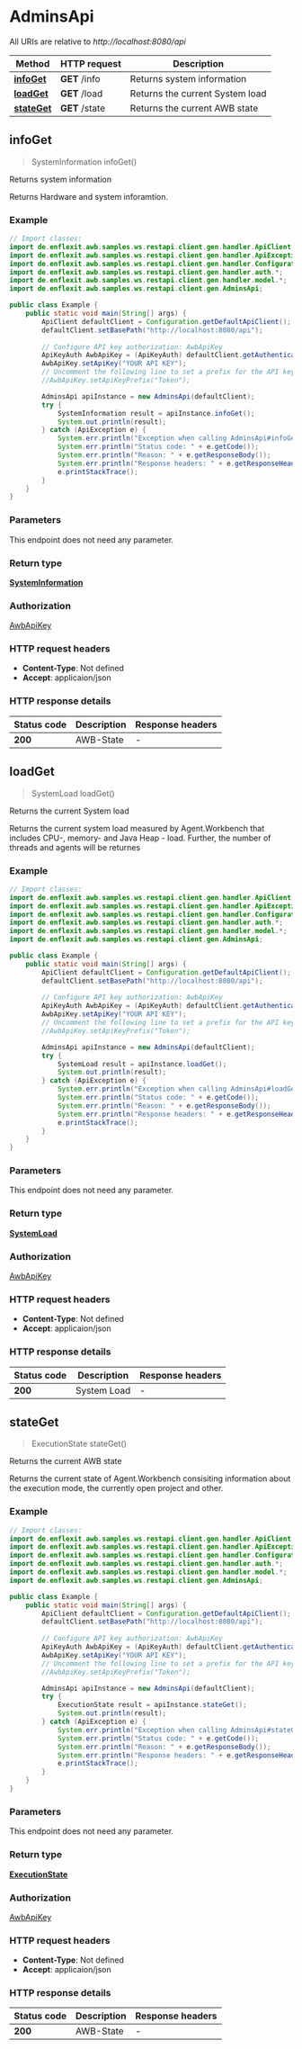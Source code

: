# AdminsApi

All URIs are relative to *http://localhost:8080/api*

| Method | HTTP request | Description |
|------------- | ------------- | -------------|
| [**infoGet**](AdminsApi.md#infoGet) | **GET** /info | Returns system information |
| [**loadGet**](AdminsApi.md#loadGet) | **GET** /load | Returns the current System load |
| [**stateGet**](AdminsApi.md#stateGet) | **GET** /state | Returns the current AWB state |



## infoGet

> SystemInformation infoGet()

Returns system information

Returns Hardware and system  inforamtion.


### Example

```java
// Import classes:
import de.enflexit.awb.samples.ws.restapi.client.gen.handler.ApiClient;
import de.enflexit.awb.samples.ws.restapi.client.gen.handler.ApiException;
import de.enflexit.awb.samples.ws.restapi.client.gen.handler.Configuration;
import de.enflexit.awb.samples.ws.restapi.client.gen.handler.auth.*;
import de.enflexit.awb.samples.ws.restapi.client.gen.handler.model.*;
import de.enflexit.awb.samples.ws.restapi.client.gen.AdminsApi;

public class Example {
    public static void main(String[] args) {
        ApiClient defaultClient = Configuration.getDefaultApiClient();
        defaultClient.setBasePath("http://localhost:8080/api");
        
        // Configure API key authorization: AwbApiKey
        ApiKeyAuth AwbApiKey = (ApiKeyAuth) defaultClient.getAuthentication("AwbApiKey");
        AwbApiKey.setApiKey("YOUR API KEY");
        // Uncomment the following line to set a prefix for the API key, e.g. "Token" (defaults to null)
        //AwbApiKey.setApiKeyPrefix("Token");

        AdminsApi apiInstance = new AdminsApi(defaultClient);
        try {
            SystemInformation result = apiInstance.infoGet();
            System.out.println(result);
        } catch (ApiException e) {
            System.err.println("Exception when calling AdminsApi#infoGet");
            System.err.println("Status code: " + e.getCode());
            System.err.println("Reason: " + e.getResponseBody());
            System.err.println("Response headers: " + e.getResponseHeaders());
            e.printStackTrace();
        }
    }
}
```

### Parameters

This endpoint does not need any parameter.

### Return type

[**SystemInformation**](SystemInformation.md)

### Authorization

[AwbApiKey](../README.md#AwbApiKey)

### HTTP request headers

- **Content-Type**: Not defined
- **Accept**: applicaion/json

### HTTP response details
| Status code | Description | Response headers |
|-------------|-------------|------------------|
| **200** | AWB-State |  -  |


## loadGet

> SystemLoad loadGet()

Returns the current System load

Returns the current system load measured by Agent.Workbench that includes CPU-, memory- and Java Heap - load. Further, the number of threads and agents will be returnes


### Example

```java
// Import classes:
import de.enflexit.awb.samples.ws.restapi.client.gen.handler.ApiClient;
import de.enflexit.awb.samples.ws.restapi.client.gen.handler.ApiException;
import de.enflexit.awb.samples.ws.restapi.client.gen.handler.Configuration;
import de.enflexit.awb.samples.ws.restapi.client.gen.handler.auth.*;
import de.enflexit.awb.samples.ws.restapi.client.gen.handler.model.*;
import de.enflexit.awb.samples.ws.restapi.client.gen.AdminsApi;

public class Example {
    public static void main(String[] args) {
        ApiClient defaultClient = Configuration.getDefaultApiClient();
        defaultClient.setBasePath("http://localhost:8080/api");
        
        // Configure API key authorization: AwbApiKey
        ApiKeyAuth AwbApiKey = (ApiKeyAuth) defaultClient.getAuthentication("AwbApiKey");
        AwbApiKey.setApiKey("YOUR API KEY");
        // Uncomment the following line to set a prefix for the API key, e.g. "Token" (defaults to null)
        //AwbApiKey.setApiKeyPrefix("Token");

        AdminsApi apiInstance = new AdminsApi(defaultClient);
        try {
            SystemLoad result = apiInstance.loadGet();
            System.out.println(result);
        } catch (ApiException e) {
            System.err.println("Exception when calling AdminsApi#loadGet");
            System.err.println("Status code: " + e.getCode());
            System.err.println("Reason: " + e.getResponseBody());
            System.err.println("Response headers: " + e.getResponseHeaders());
            e.printStackTrace();
        }
    }
}
```

### Parameters

This endpoint does not need any parameter.

### Return type

[**SystemLoad**](SystemLoad.md)

### Authorization

[AwbApiKey](../README.md#AwbApiKey)

### HTTP request headers

- **Content-Type**: Not defined
- **Accept**: applicaion/json

### HTTP response details
| Status code | Description | Response headers |
|-------------|-------------|------------------|
| **200** | System Load |  -  |


## stateGet

> ExecutionState stateGet()

Returns the current AWB state

Returns the current state of Agent.Workbench consisiting information  about the execution mode, the currently open project and other.


### Example

```java
// Import classes:
import de.enflexit.awb.samples.ws.restapi.client.gen.handler.ApiClient;
import de.enflexit.awb.samples.ws.restapi.client.gen.handler.ApiException;
import de.enflexit.awb.samples.ws.restapi.client.gen.handler.Configuration;
import de.enflexit.awb.samples.ws.restapi.client.gen.handler.auth.*;
import de.enflexit.awb.samples.ws.restapi.client.gen.handler.model.*;
import de.enflexit.awb.samples.ws.restapi.client.gen.AdminsApi;

public class Example {
    public static void main(String[] args) {
        ApiClient defaultClient = Configuration.getDefaultApiClient();
        defaultClient.setBasePath("http://localhost:8080/api");
        
        // Configure API key authorization: AwbApiKey
        ApiKeyAuth AwbApiKey = (ApiKeyAuth) defaultClient.getAuthentication("AwbApiKey");
        AwbApiKey.setApiKey("YOUR API KEY");
        // Uncomment the following line to set a prefix for the API key, e.g. "Token" (defaults to null)
        //AwbApiKey.setApiKeyPrefix("Token");

        AdminsApi apiInstance = new AdminsApi(defaultClient);
        try {
            ExecutionState result = apiInstance.stateGet();
            System.out.println(result);
        } catch (ApiException e) {
            System.err.println("Exception when calling AdminsApi#stateGet");
            System.err.println("Status code: " + e.getCode());
            System.err.println("Reason: " + e.getResponseBody());
            System.err.println("Response headers: " + e.getResponseHeaders());
            e.printStackTrace();
        }
    }
}
```

### Parameters

This endpoint does not need any parameter.

### Return type

[**ExecutionState**](ExecutionState.md)

### Authorization

[AwbApiKey](../README.md#AwbApiKey)

### HTTP request headers

- **Content-Type**: Not defined
- **Accept**: applicaion/json

### HTTP response details
| Status code | Description | Response headers |
|-------------|-------------|------------------|
| **200** | AWB-State |  -  |

